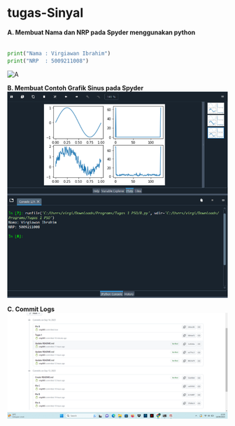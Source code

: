 # tugas-Sinyal
**A. Membuat Nama dan NRP pada Spyder menggunakan python**
```python

print("Nama : Virgiawan Ibrahim")
print("NRP  : 5009211008")
```
![A](A.png)

**B. Membuat Contoh Grafik Sinus pada Spyder**
![B](B.png)

**C. Commit Logs**
![C](C.png)
